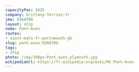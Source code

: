 ```yaml
---
capacityPax: 2415
company: brittany-ferries-fr
imo: 9268708
layout: ship
name: Pont-Aven
routes:
- saint-malo-fr-portsmouth-gb
slug: pont-aven-9268708
tags:
- ship
photo: /img/300px-Pont_aven_plymouth.jpg
wikipediaUrl: https://fr.wikipedia.org/wiki/MV_Pont-Aven
---
```

